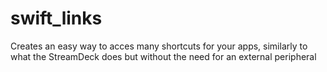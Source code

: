 # swift_links

Creates an easy way to acces many shortcuts for your apps, similarly to what the StreamDeck does but without the need for an external peripheral
